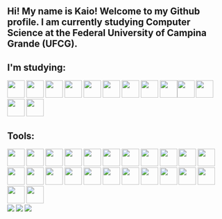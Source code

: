 ## Hi! My name is Kaio! Welcome to my Github profile. I am currently studying Computer Science at the Federal University of Campina Grande (UFCG).

## I'm studying:

<img loading="lazy" src="https://cdn.jsdelivr.net/gh/devicons/devicon@latest/icons/html5/html5-plain-wordmark.svg" width="40" height="40"/> <img loading="lazy" src="https://cdn.jsdelivr.net/gh/devicons/devicon@latest/icons/css3/css3-original-wordmark.svg" width="40" height="40"/> <img loading="lazy" src="https://cdn.jsdelivr.net/gh/devicons/devicon@latest/icons/java/java-original-wordmark.svg" width="40" height="40" /> 
<img loading="lazy" src="https://cdn.jsdelivr.net/gh/devicons/devicon@latest/icons/spring/spring-original-wordmark.svg" width="40" height="40" /> 
<img loading="lazy" src="https://cdn.jsdelivr.net/gh/devicons/devicon@latest/icons/javascript/javascript-original.svg" width="40" height="40"/>
 <img src="https://cdn.jsdelivr.net/gh/devicons/devicon@latest/icons/react/react-original-wordmark.svg" width="40" height="40" /> 
 <img src="https://cdn.jsdelivr.net/gh/devicons/devicon@latest/icons/nestjs/nestjs-original-wordmark.svg" width="40" height="40" />
<img src="https://cdn.jsdelivr.net/gh/devicons/devicon@latest/icons/nodejs/nodejs-original-wordmark.svg" width="40" height="40" /> <img src="https://cdn.jsdelivr.net/gh/devicons/devicon@latest/icons/nextjs/nextjs-original-wordmark.svg" width="40" height="40"/><img loading="lazy" src="https://cdn.jsdelivr.net/gh/devicons/devicon@latest/icons/typescript/typescript-original.svg" width="40" height="40"/> 
 <img src="https://cdn.jsdelivr.net/gh/devicons/devicon@latest/icons/python/python-original-wordmark.svg" width="40" height="40"/> 
<img src="https://cdn.jsdelivr.net/gh/devicons/devicon@latest/icons/django/django-plain.svg" width="40" height="40"/>
<img src="https://cdn.jsdelivr.net/gh/devicons/devicon@latest/icons/flask/flask-original-wordmark.svg" width="40" height="40"/>

## Tools:

<img loading="lazy" src="https://cdn.jsdelivr.net/gh/devicons/devicon@latest/icons/visualstudio/visualstudio-original.svg" width="40" height="40"/>
<img loading="lazy" src="https://cdn.jsdelivr.net/gh/devicons/devicon@latest/icons/eclipse/eclipse-original.svg" width="40" height="40"/>
<img loading="lazy" src="https://cdn.jsdelivr.net/gh/devicons/devicon@latest/icons/intellij/intellij-original.svg" width="40" height="40"/>
<img loading="lazy" src="https://cdn.jsdelivr.net/gh/devicons/devicon@latest/icons/powershell/powershell-original.svg" width="40" height="40"/>
<img loading="lazy" src="https://cdn.jsdelivr.net/gh/devicons/devicon@latest/icons/pycharm/pycharm-original.svg" width="40" height="40"/>
<img loading="lazy" src="https://cdn.jsdelivr.net/gh/devicons/devicon@latest/icons/vim/vim-plain.svg" width="40" height="40"/>
<img loading="lazy" src="https://cdn.jsdelivr.net/gh/devicons/devicon@latest/icons/git/git-original.svg" width="40" height="40"/>
<img loading="lazy" src="https://cdn.jsdelivr.net/gh/devicons/devicon@latest/icons/mongodb/mongodb-plain-wordmark.svg" width="40" height="40"/>
<img loading="lazy" src="https://cdn.jsdelivr.net/gh/devicons/devicon@latest/icons/postgresql/postgresql-plain-wordmark.svg" width="40" height="40"/>
<img loading="lazy" src="https://cdn.jsdelivr.net/gh/devicons/devicon@latest/icons/mysql/mysql-plain-wordmark.svg" width="40" height="40"/>
<img loading="lazy" src="https://cdn.jsdelivr.net/gh/devicons/devicon@latest/icons/sqlite/sqlite-plain-wordmark.svg" width="40" height="40"/>
<img loading="lazy" src="https://cdn.jsdelivr.net/gh/devicons/devicon@latest/icons/poetry/poetry-original.svg" width="40" height="40"/>
<img loading="lazy" src="https://cdn.jsdelivr.net/gh/devicons/devicon@latest/icons/pypi/pypi-plain-wordmark.svg" width="40" height="40"/>
<img loading="lazy" src="https://cdn.jsdelivr.net/gh/devicons/devicon@latest/icons/pytorch/pytorch-original-wordmark.svg"  width="40" height="40"/>
<img loading="lazy" src="https://cdn.jsdelivr.net/gh/devicons/devicon@latest/icons/tensorflow/tensorflow-line-wordmark.svg" width="40" height="40"/>
<img loading="lazy" src="https://cdn.jsdelivr.net/gh/devicons/devicon@latest/icons/numpy/numpy-original-wordmark.svg" width="40" height="40"/>
<img loading="lazy" src="https://cdn.jsdelivr.net/gh/devicons/devicon@latest/icons/pandas/pandas-plain-wordmark.svg" width="40" height="40"/>
<img loading="lazy" src="https://cdn.jsdelivr.net/gh/devicons/devicon@latest/icons/matplotlib/matplotlib-plain.svg" width="40" height="40"/>
<img loading="lazy" src="https://cdn.jsdelivr.net/gh/devicons/devicon@latest/icons/opencv/opencv-plain-wordmark.svg" width="40" height="40"/>
<img loading="lazy" src="https://cdn.jsdelivr.net/gh/devicons/devicon@latest/icons/postman/postman-original.svg" width="40" height="40"/>
<img loading="lazy" src="https://cdn.jsdelivr.net/gh/devicons/devicon@latest/icons/insomnia/insomnia-original.svg" width="40" height="40"/>
<img loading="lazy" src="https://cdn.jsdelivr.net/gh/devicons/devicon@latest/icons/googlecolab/googlecolab-original.svg" width="40" height="40"/>
<img loading="lazy" src="https://cdn.jsdelivr.net/gh/devicons/devicon@latest/icons/jupyter/jupyter-plain-wordmark.svg" width="40" height="40"/>
<img loading="lazy" src="https://cdn.jsdelivr.net/gh/devicons/devicon@latest/icons/npm/npm-original.svg" width="40" height="40"/>




<div> 
  <a href = "mailto:kaiovitor0707@gmail.com"><img src="https://img.shields.io/badge/-Gmail-%23333?style=for-the-badge&logo=gmail&logoColor=white" target="_blank"></a>
  <a href="https://www.linkedin.com/in/kaio-vitor-programador" target="_blank"><img src="https://img.shields.io/badge/-LinkedIn-%230077B5?style=for-the-badge&logo=linkedin&logoColor=white" target="_blank"></a> 
   <a href="https://portf-lio-orcin.vercel.app" target="_blank"><img src="https://img.shields.io/badge/website-000000?style=for-the-badge&logo=About.me&logoColor=white" target="_blank"></a> 
</div>







